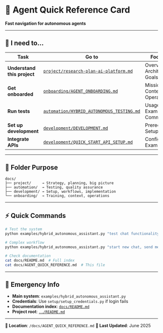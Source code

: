 # 🤖 Agent Quick Reference Card

**Fast navigation for autonomous agents**

---

## 🎯 **I need to...**

| **Task** | **Go to** | **Focus on** |
|----------|-----------|--------------|
| **Understand this project** | [`project/research-plan-ai-platform.md`](project/research-plan-ai-platform.md) | Overview, Architecture, Goals |
| **Get onboarded** | [`onboarding/AGENT_ONBOARDING.md`](onboarding/AGENT_ONBOARDING.md) | Mission, Context, Operations |
| **Run tests** | [`automation/HYBRID_AUTONOMOUS_TESTING.md`](automation/HYBRID_AUTONOMOUS_TESTING.md) | Usage Examples, Commands |
| **Set up development** | [`development/DEVELOPMENT.md`](development/DEVELOPMENT.md) | Prerequisites, Setup |
| **Integrate APIs** | [`development/QUICK_START_API_SETUP.md`](development/QUICK_START_API_SETUP.md) | Configuration, Examples |

---

## 📁 **Folder Purpose**

```
docs/
├── project/     → Strategy, planning, big picture
├── automation/  → Testing, quality assurance
├── development/ → Setup, workflows, implementation
└── onboarding/  → Training, context, operations
```

---

## ⚡ **Quick Commands**

```bash
# Test the system
python examples/hybrid_autonomous_assistant.py "test chat functionality"

# Complex workflow
python examples/hybrid_autonomous_assistant.py "start new chat, send message, take screenshot"

# Check documentation
cat docs/README.md  # Full index
cat docs/AGENT_QUICK_REFERENCE.md  # This file
```

---

## 🚨 **Emergency Info**

- **Main system**: `examples/hybrid_autonomous_assistant.py`
- **Credentials**: Use `setup/setup_credentials.py` if login fails
- **Documentation index**: [`docs/README.md`](README.md)
- **Project root**: [`../README.md`](../README.md)

---

**📍 Location**: `/docs/AGENT_QUICK_REFERENCE.md`
**🔄 Last Updated**: June 2025
